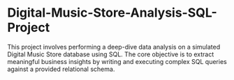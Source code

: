 # Digital-Music-Store-Analysis-SQL-Project
This project involves performing a deep-dive data analysis on a simulated Digital Music Store database using SQL. The core objective is to extract meaningful business insights by writing and executing complex SQL queries against a provided relational schema.
